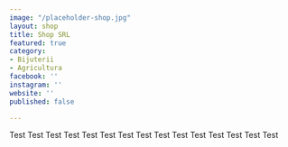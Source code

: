 ```yaml
---
image: "/placeholder-shop.jpg"
layout: shop
title: Shop SRL
featured: true
category:
- Bijuterii
- Agricultura
facebook: ''
instagram: ''
website: ''
published: false

---
```

Test Test Test Test Test Test Test Test Test Test Test Test Test Test Test 